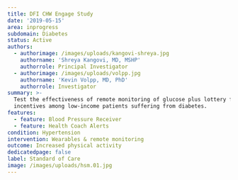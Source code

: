 ```yaml
---
title: DFI CHW Engage Study
date: '2019-05-15'
area: inprogress
subdomain: Diabetes
status: Active
authors:
  - authorimage: /images/uploads/kangovi-shreya.jpg
    authorname: 'Shreya Kangovi, MD, MSHP'
    authorrole: Principal Investigator
  - authorimage: /images/uploads/volpp.jpg
    authorname: 'Kevin Volpp, MD, PhD'
    authorrole: Investigator
summary: >-
  Test the effectiveness of remote monitoring of glucose plus lottery financial
  incentives among low-income patients suffering from diabetes.
features:
  - feature: Blood Pressure Receiver
  - feature: Health Coach Alerts
condition: Hypertension
intervention: Wearables & remote monitoring
outcome: Increased physical activity
dedicatedpage: false
label: Standard of Care 
image: /images/uploads/hsm.01.jpg
---
```


